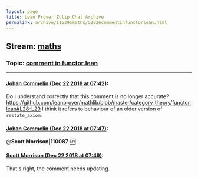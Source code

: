 ```yaml
---
layout: page
title: Lean Prover Zulip Chat Archive 
permalink: archive/116395maths/52026commentinfunctorlean.html
---
```


## Stream: [maths](index.html)
### Topic: [comment in functor.lean](52026commentinfunctorlean.html)

---

#### [Johan Commelin (Dec 22 2018 at 07:42)](https://leanprover.zulipchat.com/#narrow/stream/116395-maths/topic/comment%20in%20functor.lean/near/152378512):
Do I understand correctly that this comment is no longer accurate?
https://github.com/leanprover/mathlib/blob/master/category_theory/functor.lean#L28-L29
I think it refers to behaviour of an older version of `restate_axiom`.

#### [Johan Commelin (Dec 22 2018 at 07:47)](https://leanprover.zulipchat.com/#narrow/stream/116395-maths/topic/comment%20in%20functor.lean/near/152378630):
@**Scott Morrison|110087** :up:

#### [Scott Morrison (Dec 22 2018 at 07:49)](https://leanprover.zulipchat.com/#narrow/stream/116395-maths/topic/comment%20in%20functor.lean/near/152378687):
That's right, the comment needs updating.

